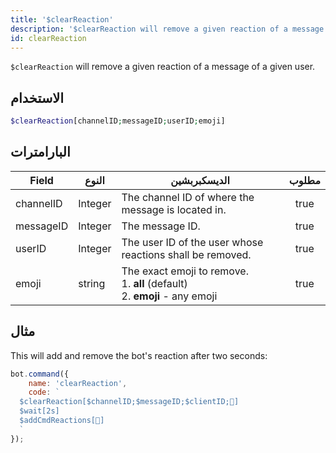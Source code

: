 ```yaml
---
title: '$clearReaction'
description: '$clearReaction will remove a given reaction of a message of a given user.'
id: clearReaction
---
```


`$clearReaction` will remove a given reaction of a message of a given user.

## الاستخدام

```php
$clearReaction[channelID;messageID;userID;emoji]
```

## البارامترات

| Field     | النوع   | الديسكبربشين                                                                                       | مطلوب |
| --------- | ------- | -------------------------------------------------------------------------------------------------- |:-----:|
| channelID | Integer | The channel ID of where the message is located in.                                                 | true  |
| messageID | Integer | The message ID.                                                                                    | true  |
| userID    | Integer | The user ID of the user whose reactions shall be removed.                                          | true  |
| emoji     | string  | The exact emoji to remove. <br /> 1. **all** (default) <br /> 2. **emoji** - any emoji | true  |

## مثال

This will add and remove the bot's reaction after two seconds:

```javascript
bot.command({
    name: 'clearReaction',
    code: `
  $clearReaction[$channelID;$messageID;$clientID;🥱]
  $wait[2s]
  $addCmdReactions[🥱]
  `
});
```
